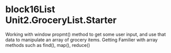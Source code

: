 # block16List Unit2.GroceryList.Starter

Working with window propmt() method to get some user input, and use that data to manipulate an array of grocery items. Getting Familier with array methods such as find(), map(), reduce() 
